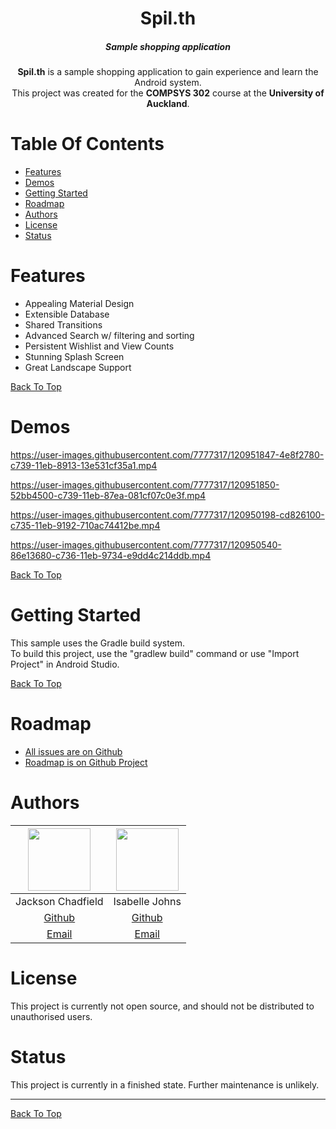 <div align="center" id="top">
    <h1>Spil.th</h1>
    <h5>Sample shopping application</h5>
    <p>
        <b>Spil.th</b> is a sample shopping application to gain experience and learn the Android system.
        <br/>
        This project was created for the <b>COMPSYS 302</b> course at the <b>University of Auckland</b>.
    </p>
</div>

# Table Of Contents
*   [Features](#features)
*   [Demos](#demos)
*   [Getting Started](#getting-started)
*   [Roadmap](#roadmap)
*   [Authors](#authors)
*   [License](#license)
*   [Status](#status)

# Features
* Appealing Material Design
* Extensible Database
* Shared Transitions
* Advanced Search w/ filtering and sorting
* Persistent Wishlist and View Counts
* Stunning Splash Screen
* Great Landscape Support

[Back To Top](#top)


# Demos
https://user-images.githubusercontent.com/7777317/120951847-4e8f2780-c739-11eb-8913-13e531cf35a1.mp4

https://user-images.githubusercontent.com/7777317/120951850-52bb4500-c739-11eb-87ea-081cf07c0e3f.mp4

https://user-images.githubusercontent.com/7777317/120950198-cd826100-c735-11eb-9192-710ac74412be.mp4

https://user-images.githubusercontent.com/7777317/120950540-86e13680-c736-11eb-9734-e9dd4c214ddb.mp4

[Back To Top](#top)

# Getting Started
This sample uses the Gradle build system. <br/>
To build this project, use the "gradlew build" command or use "Import Project" in Android Studio.

[Back To Top](#top)

# Roadmap
* [All issues are on Github](https://github.com/COMPSYS-302-2021/project-2-team_42/issues)
* [Roadmap is on Github Project](https://github.com/COMPSYS-302-2021/project-2-team_42/projects/1)

# Authors
| <img src="https://avatars.githubusercontent.com/u/7777317?v=4&s=100" height="100" width="100"/> |    <img src="https://avatars.githubusercontent.com/u/68843370?v=4&s=100" height="100" width="100"/>    |
|:--------------------------------------------------------------------:|:----------------------------------------------------------------------------:|
|                           Jackson Chadfield                          |                                Isabelle Johns                                |
|                  [Github](https://github.com/j-chad)                 |                     [Github](https://github.com/ijoh785)                     |
|            [Email](mailto:jackson.chadfield@jacksonc.dev)            |                   [Email](mailto:ijoh785@aucklanduni.ac.nz)                  |

# License
This project is currently not open source, and should not be distributed to unauthorised users.

# Status
This project is currently in a finished state.
Further maintenance is unlikely.
<hr>

[Back To Top](#top)
